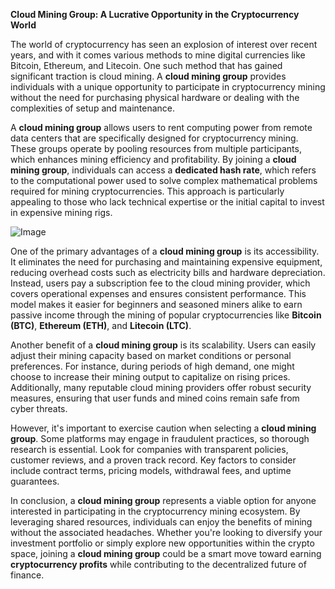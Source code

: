 **Cloud Mining Group: A Lucrative Opportunity in the Cryptocurrency World**

The world of cryptocurrency has seen an explosion of interest over recent years, and with it comes various methods to mine digital currencies like Bitcoin, Ethereum, and Litecoin. One such method that has gained significant traction is cloud mining. A **cloud mining group** provides individuals with a unique opportunity to participate in cryptocurrency mining without the need for purchasing physical hardware or dealing with the complexities of setup and maintenance.

A **cloud mining group** allows users to rent computing power from remote data centers that are specifically designed for cryptocurrency mining. These groups operate by pooling resources from multiple participants, which enhances mining efficiency and profitability. By joining a **cloud mining group**, individuals can access a **dedicated hash rate**, which refers to the computational power used to solve complex mathematical problems required for mining cryptocurrencies. This approach is particularly appealing to those who lack technical expertise or the initial capital to invest in expensive mining rigs.

![Image](https://github.com/user-attachments/assets/31692037-0104-4703-abd1-696b6a7dd41b)

One of the primary advantages of a **cloud mining group** is its accessibility. It eliminates the need for purchasing and maintaining expensive equipment, reducing overhead costs such as electricity bills and hardware depreciation. Instead, users pay a subscription fee to the cloud mining provider, which covers operational expenses and ensures consistent performance. This model makes it easier for beginners and seasoned miners alike to earn passive income through the mining of popular cryptocurrencies like **Bitcoin (BTC)**, **Ethereum (ETH)**, and **Litecoin (LTC)**.

Another benefit of a **cloud mining group** is its scalability. Users can easily adjust their mining capacity based on market conditions or personal preferences. For instance, during periods of high demand, one might choose to increase their mining output to capitalize on rising prices. Additionally, many reputable cloud mining providers offer robust security measures, ensuring that user funds and mined coins remain safe from cyber threats.

However, it's important to exercise caution when selecting a **cloud mining group**. Some platforms may engage in fraudulent practices, so thorough research is essential. Look for companies with transparent policies, customer reviews, and a proven track record. Key factors to consider include contract terms, pricing models, withdrawal fees, and uptime guarantees.

In conclusion, a **cloud mining group** represents a viable option for anyone interested in participating in the cryptocurrency mining ecosystem. By leveraging shared resources, individuals can enjoy the benefits of mining without the associated headaches. Whether you're looking to diversify your investment portfolio or simply explore new opportunities within the crypto space, joining a **cloud mining group** could be a smart move toward earning **cryptocurrency profits** while contributing to the decentralized future of finance.